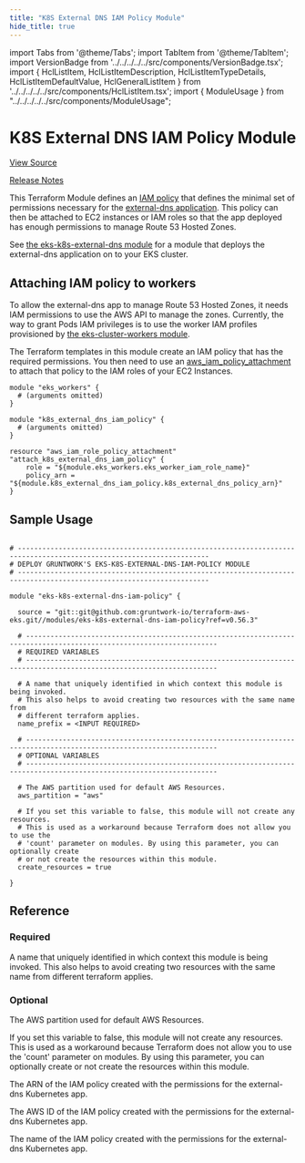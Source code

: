 ```yaml
---
title: "K8S External DNS IAM Policy Module"
hide_title: true
---
```


import Tabs from '@theme/Tabs';
import TabItem from '@theme/TabItem';
import VersionBadge from '../../../../../src/components/VersionBadge.tsx';
import { HclListItem, HclListItemDescription, HclListItemTypeDetails, HclListItemDefaultValue, HclGeneralListItem } from '../../../../../src/components/HclListItem.tsx';
import { ModuleUsage } from "../../../../../src/components/ModuleUsage";

<VersionBadge repoTitle="Amazon EKS" version="0.56.3" />

# K8S External DNS IAM Policy Module

<a href="https://github.com/gruntwork-io/terraform-aws-eks/tree/master/modules/eks-k8s-external-dns-iam-policy" className="link-button" title="View the source code for this module in GitHub.">View Source</a>

<a href="https://github.com/gruntwork-io/terraform-aws-eks/releases?q=" className="link-button" title="Release notes for only the service catalog versions which impacted this service.">Release Notes</a>

This Terraform Module defines an [IAM
policy](http://docs.aws.amazon.com/AmazonCloudWatch/latest/DeveloperGuide/QuickStartEC2Instance.html#d0e22325) that
defines the minimal set of permissions necessary for the [external-dns
application](https://github.com/kubernetes-incubator/external-dns). This policy can then be attached to EC2
instances or IAM roles so that the app deployed has enough permissions to manage Route 53 Hosted Zones.

See [the eks-k8s-external-dns module](https://github.com/gruntwork-io/terraform-aws-eks/tree/master/modules/eks-k8s-external-dns) for a module that deploys the external-dns
application on to your EKS cluster.

## Attaching IAM policy to workers

To allow the external-dns app to manage Route 53 Hosted Zones, it needs IAM permissions to use the AWS API to manage the
zones. Currently, the way to grant Pods IAM privileges is to use the worker IAM profiles provisioned by [the
eks-cluster-workers module](https://github.com/gruntwork-io/terraform-aws-eks/tree/master/modules/eks-cluster-workers/README.md#how-do-you-add-additional-iam-policies).

The Terraform templates in this module create an IAM policy that has the required permissions. You then need to use an
[aws_iam_policy_attachment](https://www.terraform.io/docs/providers/aws/r/iam_policy_attachment.html) to attach that
policy to the IAM roles of your EC2 Instances.

```hcl
module "eks_workers" {
  # (arguments omitted)
}

module "k8s_external_dns_iam_policy" {
  # (arguments omitted)
}

resource "aws_iam_role_policy_attachment" "attach_k8s_external_dns_iam_policy" {
    role = "${module.eks_workers.eks_worker_iam_role_name}"
    policy_arn = "${module.k8s_external_dns_iam_policy.k8s_external_dns_policy_arn}"
}
```

## Sample Usage

<ModuleUsage>

```hcl title="main.tf"

# ---------------------------------------------------------------------------------------------------------------------
# DEPLOY GRUNTWORK'S EKS-K8S-EXTERNAL-DNS-IAM-POLICY MODULE
# ---------------------------------------------------------------------------------------------------------------------

module "eks-k8s-external-dns-iam-policy" {

  source = "git::git@github.com:gruntwork-io/terraform-aws-eks.git//modules/eks-k8s-external-dns-iam-policy?ref=v0.56.3"

  # ---------------------------------------------------------------------------------------------------------------------
  # REQUIRED VARIABLES
  # ---------------------------------------------------------------------------------------------------------------------

  # A name that uniquely identified in which context this module is being invoked.
  # This also helps to avoid creating two resources with the same name from
  # different terraform applies.
  name_prefix = <INPUT REQUIRED>

  # ---------------------------------------------------------------------------------------------------------------------
  # OPTIONAL VARIABLES
  # ---------------------------------------------------------------------------------------------------------------------

  # The AWS partition used for default AWS Resources.
  aws_partition = "aws"

  # If you set this variable to false, this module will not create any resources.
  # This is used as a workaround because Terraform does not allow you to use the
  # 'count' parameter on modules. By using this parameter, you can optionally create
  # or not create the resources within this module.
  create_resources = true

}

```

</ModuleUsage>




## Reference

<Tabs>
<TabItem value="inputs" label="Inputs" default>

### Required

<HclListItem name="name_prefix" requirement="required" type="string">
<HclListItemDescription>

A name that uniquely identified in which context this module is being invoked. This also helps to avoid creating two resources with the same name from different terraform applies.

</HclListItemDescription>
</HclListItem>

### Optional

<HclListItem name="aws_partition" requirement="optional" type="string">
<HclListItemDescription>

The AWS partition used for default AWS Resources.

</HclListItemDescription>
<HclListItemDefaultValue defaultValue="&quot;aws&quot;"/>
</HclListItem>

<HclListItem name="create_resources" requirement="optional" type="bool">
<HclListItemDescription>

If you set this variable to false, this module will not create any resources. This is used as a workaround because Terraform does not allow you to use the 'count' parameter on modules. By using this parameter, you can optionally create or not create the resources within this module.

</HclListItemDescription>
<HclListItemDefaultValue defaultValue="true"/>
</HclListItem>

</TabItem>
<TabItem value="outputs" label="Outputs">

<HclListItem name="k8s_external_dns_policy_arn">
<HclListItemDescription>

The ARN of the IAM policy created with the permissions for the external-dns Kubernetes app.

</HclListItemDescription>
</HclListItem>

<HclListItem name="k8s_external_dns_policy_id">
<HclListItemDescription>

The AWS ID of the IAM policy created with the permissions for the external-dns Kubernetes app.

</HclListItemDescription>
</HclListItem>

<HclListItem name="k8s_external_dns_policy_name">
<HclListItemDescription>

The name of the IAM policy created with the permissions for the external-dns Kubernetes app.

</HclListItemDescription>
</HclListItem>

</TabItem>
</Tabs>


<!-- ##DOCS-SOURCER-START
{
  "originalSources": [
    "https://github.com/gruntwork-io/terraform-aws-eks/tree/master/modules/eks-k8s-external-dns-iam-policy/readme.md",
    "https://github.com/gruntwork-io/terraform-aws-eks/tree/master/modules/eks-k8s-external-dns-iam-policy/variables.tf",
    "https://github.com/gruntwork-io/terraform-aws-eks/tree/master/modules/eks-k8s-external-dns-iam-policy/outputs.tf"
  ],
  "sourcePlugin": "module-catalog-api",
  "hash": "72827ef4536b24cbff57837783ae67c8"
}
##DOCS-SOURCER-END -->
